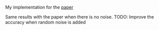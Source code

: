 My implementation for the [paper](https://www.ijcai.org/Proceedings/2019/312)

Same results with the paper when there is no noise.
TODO: Improve the accuracy when random noise is added 
